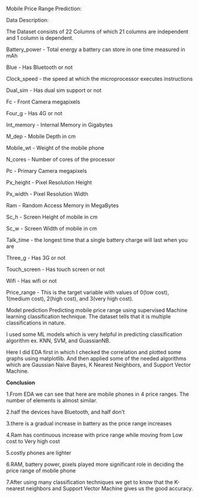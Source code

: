 Mobile Price Range Prediction:

Data Description:

The Dataset consists of 22 Columns of which 21 columns are independent and 1 column is dependent.

Battery_power - Total energy a battery can store in one time measured in mAh

Blue - Has Bluetooth or not

Clock_speed - the speed at which the microprocessor executes instructions

Dual_sim - Has dual sim support or not

Fc - Front Camera megapixels

Four_g - Has 4G or not

Int_memory - Internal Memory in Gigabytes

M_dep - Mobile Depth in cm

Mobile_wt - Weight of the mobile phone

N_cores - Number of cores of the processor

Pc - Primary Camera megapixels

Px_height - Pixel Resolution Height

Px_width - Pixel Resolution Width

Ram - Random Access Memory in MegaBytes

Sc_h - Screen Height of mobile in cm

Sc_w - Screen Width of mobile in cm

Talk_time - the longest time that a single battery charge will last when you are

Three_g - Has 3G or not

Touch_screen - Has touch screen or not

Wifi - Has wifi or not

Price_range - This is the target variable with values of 0(low cost), 1(medium cost), 2(high cost), and 3(very high cost).

Model prediction Predicting mobile price range using supervised Machine learning classification technique. The dataset tells that it is multiple classifications in nature.

I used some ML models which is very helpful in predicting classification algorithm ex. KNN, SVM, and GuassianNB.



Here I did EDA first in which I checked the correlation and plotted some graphs using matplotlib. And then applied some of the needed algorithms which are Gaussian Naive Bayes, K Nearest Neighbors, and Support Vector Machine.

**Conclusion**

1.From EDA we can see that here are mobile phones in 4 price ranges. The number of elements is almost similar.

2.half the devices have Bluetooth, and half don’t

3.there is a gradual increase in battery as the price range increases

4.Ram has continuous increase with price range while moving from Low cost to Very high cost

5.costly phones are lighter

6.RAM, battery power, pixels played more significant role in deciding the price range of mobile phone

7.After using many classification techniques we get to know that the K-nearest neighbors and Support Vector Machine gives us the good accuracy.

